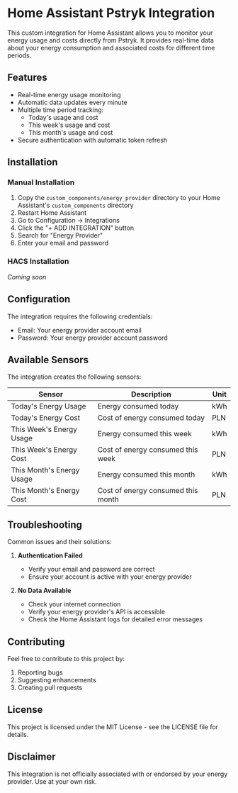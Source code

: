 # Home Assistant Pstryk Integration

This custom integration for Home Assistant allows you to monitor your energy usage and costs directly from Pstryk. It provides real-time data about your energy consumption and associated costs for different time periods.

## Features

- Real-time energy usage monitoring
- Automatic data updates every minute
- Multiple time period tracking:
  - Today's usage and cost
  - This week's usage and cost
  - This month's usage and cost
- Secure authentication with automatic token refresh

## Installation

### Manual Installation

1. Copy the `custom_components/energy_provider` directory to your Home Assistant's `custom_components` directory
2. Restart Home Assistant
3. Go to Configuration -> Integrations
4. Click the "+ ADD INTEGRATION" button
5. Search for "Energy Provider"
6. Enter your email and password

### HACS Installation

*Coming soon*

## Configuration

The integration requires the following credentials:
- Email: Your energy provider account email
- Password: Your energy provider account password

## Available Sensors

The integration creates the following sensors:

| Sensor | Description | Unit |
|--------|-------------|------|
| Today's Energy Usage | Energy consumed today | kWh |
| Today's Energy Cost | Cost of energy consumed today | PLN |
| This Week's Energy Usage | Energy consumed this week | kWh |
| This Week's Energy Cost | Cost of energy consumed this week | PLN |
| This Month's Energy Usage | Energy consumed this month | kWh |
| This Month's Energy Cost | Cost of energy consumed this month | PLN |

## Troubleshooting

Common issues and their solutions:

1. **Authentication Failed**
   - Verify your email and password are correct
   - Ensure your account is active with your energy provider

2. **No Data Available**
   - Check your internet connection
   - Verify your energy provider's API is accessible
   - Check the Home Assistant logs for detailed error messages

## Contributing

Feel free to contribute to this project by:
1. Reporting bugs
2. Suggesting enhancements
3. Creating pull requests

## License

This project is licensed under the MIT License - see the LICENSE file for details.

## Disclaimer

This integration is not officially associated with or endorsed by your energy provider. Use at your own risk. 